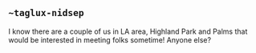 ## `~taglux-nidsep`
I know there are a couple of us in LA area, Highland Park and Palms that would be interested in meeting folks sometime!  Anyone else?